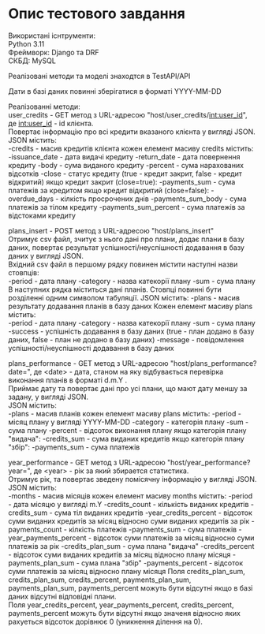 # Опис тестового завдання

Використані існтрументи:<br> 
Python 3.11<br> 
Фреймворк: Django та DRF<br> 
СКБД: MySQL<br> 


Реалізовані методи та моделі знаходтся в TestAPI/API<br> 

Дати в базі даних повинні зберігатися в форматі YYYY-MM-DD<br> 

Реалізованні методи:<br> 
user_credits - GET метод з URL-адресою "host/user_credits/<int:user_id>", де <int:user_id> - id клієнта.<br>
Повертає інформацію про всі кредити вказаного клієнта у вигляді JSON.<br>
JSON містить:<br>
-credits - масив кредитів клієнта
	кожен елемент масиву credits містить:
	-issuance_date - дата видачі кредиту
	-return_date - дата повернення кредиту
	-body - сума виданого кредиту
	-percent - сума нарахованих відсотків
	-close - статус кредиту (true - кредит закрит, false - кредит відкритий)
	якщо кредит закрит (close=true):
		-payments_sum - сума платежів за кредитом
	якщо кредит відкритий (close=false):
		-overdue_days - кілкість просрочених днів
		-payments_sum_body - сума платежів за тілом кредиту
		-payments_sum_percent - сума платежів за відстоками кредиту


plans_insert - POST метод з URL-адресою "host/plans_insert"<br>
Отримує csv файл, зчитує з нього дані про плани, додає плани в базу даних, повертає результат успішності/неуспішності додавання в базу даних у вигляді JSON.<br>
Вхідний csv файл в першому рядку повинен містити наступні назви стовпців:<br>
-period - дата плану
-category - назва катекорії плану
-sum - сума плану
В наступних рядка міститься дані планів.
Cтовпці повинні бути розділенні одним символом табуляції.
JSON містить:
-plans - масив результату додавання планів в базу даних
	Кожен елемент масиву plans містить:<br>
	-period - дата плану
	-category - назва катекорії плану
	-sum - сума плану
	-success - успішність додавання в базу даних (true - план додано в базу даних, false - план не додано в базу даних)
	-message - повідомлення успішності/неуспішності додавання в базу даних


plans_performance - GET метод з URL-адресою "host/plans_performance?date=<date>", де \<date\> -  дата, станом на яку відбувається перевірка виконання планів в форматі d.m.Y .<br>
Приймає дату та повертає дані про усі плани, що мают дату меншу за задану, у вигляді JSON.<br>
JSON містить:<br>
-plans - масив планів
	кожен елемент масиву plans містить:
	-period - місяц плану у вигляді YYYY-MM-DD
	-category - категорія плану
	-sum - сума плану
	-percent - відсоток виконання плану
	якщо категорія плану "видача":
		-credits_sum - сума виданих кредитів
	якщо категорія плану "збір":
		-payments_sum - сума платежів


year_performance - GET метод з URL-адресою "host/year_performance?year=<year>", де \<year\> - рік за який збирается статистика.<br>
Отримує рік, та повертає зведену помісячну інформацію у вигляді JSON.<br>
JSON містить:<br>
-months - масив місяців
	кожен елемент масиву months містить:
	-period - дата місяцю у вигляді m.Y
	-credits_count - кількість виданих кредитів
	-credits_sum - сума тіл виданих кредитів
	-year_credits_percent - відсоток суми виданих кредитів за місяц відносно суми виданих кредитів за рік
	-payments_count - кілкість платежів
	-payments_sum - сума платежів
	-year_payments_percent - відсоток суми платежів за місяц відносно суми платежів за рік
	-credits_plan_sum - сума плана "видача"
	-credits_percent - відсоток суми виданих кредитів за місяц відносно плану місяця
	-payments_plan_sum - сума плана "збір"
	-payments_percent - відсоток суми платежів за місяц відносно плану місяця
	Поля credits_plan_sum, credits_plan_sum, credits_percent, payments_plan_sum, payments_plan_sum, payments_percent можуть бути відсутні якщо в базі даних відсутні відповідні плани.<br>
	Поля year_credits_percent, year_payments_percent, credits_percent, payments_percent можуть бути відсутні якщо значеня відносно яких рахуеться відсоток дорівнює 0 (уникнення ділення на 0).	<br>